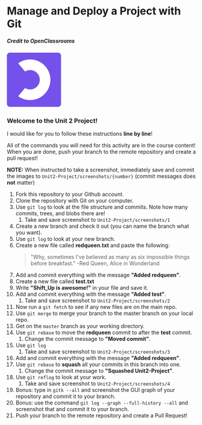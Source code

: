 # Manage and Deploy a Project with Git
##### Credit to OpenClassrooms
![Become](https://github.com/OCclassprojects/logo/blob/master/fav-icon.png?raw=true)

### Welcome to the Unit 2 Project!

I would like for you to follow these instructions **line by line**! 

All of the commands you will need for this activity are in the course content! 
When you are done, push your branch to the remote repository and create a pull request!

**NOTE:** When instructed to take a screenshot, immediately save and commit the images to `Unit2-Project/screenshots/{number}` (commit messages does **not** matter)

1. Fork this repository to your Github account.
1. Clone the repository with Git on your computer.
1. Use `git log` to look at the file structure and commits. Note how many commits, trees, and blobs there are!
    1. Take and save screenshot to `Unit2-Project/screenshots/1`
1. Create a new branch and check it out (you can name the branch what you want).
1. Use `git log` to look at your new branch.
1. Create a new file called **redqueen.txt** and paste the following:
    > "Why, sometimes I've believed as many as six impossible things before breakfast." -Red Queen, Alice in Wonderland
1. Add and commit everything with the message **"Added redqueen"**.
1. Create a new file called **test.txt**
1. Write **"Shift_Up is awesome!"** in your file and save it.
1. Add and commit everything with the message **"Added test"**.
    1. Take and save screenshot to `Unit2-Project/screenshots/2`
1. Now run a `git fetch` to see if any new files are on the main repo.
1. Use `git merge` to merge your branch to the master branch on your local repo.
1. Get on the `master` branch as your working directory.
1. Use `git rebase` to move the **redqueen** commit to after the **test** commit.
    1. Change the commit message to **"Moved commit"**.
1. Use `git log`
    1. Take and save screenshot to `Unit2-Project/screenshots/3`
1. Add and commit everything with the message **"Added redqueen"**.
1. Use `git rebase` to **squash** all your commits in this branch into one.
    1. Change the commit message to **"Squashed Unit2-Project"**.
1. Use `git reflog` to look at your work.
    1. Take and save screenshot to `Unit2-Project/screenshots/4`
1. Bonus: type in `gitk --all` and screenshot the GUI graph of your repository and commit it to your branch.
1. Bonus: use the command `git log --graph --full-history --all` and screenshot that and commit it to your branch.
1. Push your branch to the remote repository and create a Pull Request!
